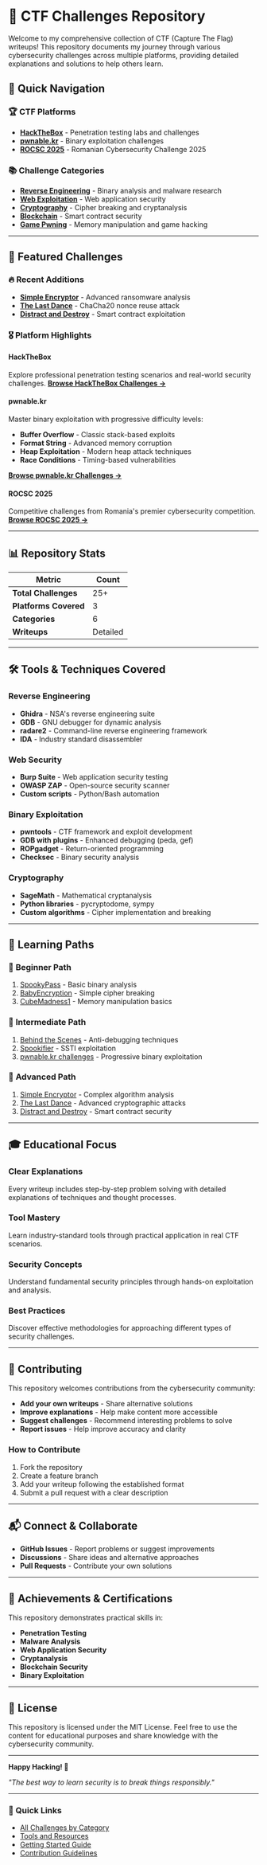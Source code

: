 # 🚩 CTF Challenges Repository

Welcome to my comprehensive collection of CTF (Capture The Flag) writeups! This repository documents my journey through various cybersecurity challenges across multiple platforms, providing detailed explanations and solutions to help others learn.

## 🎯 Quick Navigation

### 🏆 **CTF Platforms**
- [**HackTheBox**](./HackTheBox/) - Penetration testing labs and challenges
- [**pwnable.kr**](./pwnable.kr/) - Binary exploitation challenges 
- [**ROCSC 2025**](./rocsc2025/) - Romanian Cybersecurity Challenge 2025

### 📚 **Challenge Categories**
- [**Reverse Engineering**](./HackTheBox/reversing/) - Binary analysis and malware research
- [**Web Exploitation**](./HackTheBox/web/) - Web application security
- [**Cryptography**](./HackTheBox/crypto/) - Cipher breaking and cryptanalysis
- [**Blockchain**](./HackTheBox/blockchain/) - Smart contract security
- [**Game Pwning**](./HackTheBox/pwn/) - Memory manipulation and game hacking

---

## 🌟 Featured Challenges

### 🔥 Recent Additions
- **[Simple Encryptor](./HackTheBox/reversing/simple-encryptor/)** - Advanced ransomware analysis
- **[The Last Dance](./HackTheBox/crypto/the-last-dance/)** - ChaCha20 nonce reuse attack
- **[Distract and Destroy](./HackTheBox/blockchain/distract-and-destroy/)** - Smart contract exploitation

### 🎖️ Platform Highlights

#### HackTheBox
Explore professional penetration testing scenarios and real-world security challenges.
[**Browse HackTheBox Challenges →**](./HackTheBox/)

#### pwnable.kr
Master binary exploitation with progressive difficulty levels:
- **Buffer Overflow** - Classic stack-based exploits
- **Format String** - Advanced memory corruption
- **Heap Exploitation** - Modern heap attack techniques
- **Race Conditions** - Timing-based vulnerabilities

[**Browse pwnable.kr Challenges →**](./pwnable.kr/)

#### ROCSC 2025
Competitive challenges from Romania's premier cybersecurity competition.
[**Browse ROCSC 2025 →**](./rocsc2025/)

---

## 📊 Repository Stats

| Metric | Count |
|--------|-------|
| **Total Challenges** | 25+ |
| **Platforms Covered** | 3 |
| **Categories** | 6 |
| **Writeups** | Detailed |

---

## 🛠️ Tools & Techniques Covered

### Reverse Engineering
- **Ghidra** - NSA's reverse engineering suite
- **GDB** - GNU debugger for dynamic analysis
- **radare2** - Command-line reverse engineering framework
- **IDA** - Industry standard disassembler

### Web Security
- **Burp Suite** - Web application security testing
- **OWASP ZAP** - Open-source security scanner
- **Custom scripts** - Python/Bash automation

### Binary Exploitation
- **pwntools** - CTF framework and exploit development
- **GDB with plugins** - Enhanced debugging (peda, gef)
- **ROPgadget** - Return-oriented programming
- **Checksec** - Binary security analysis

### Cryptography
- **SageMath** - Mathematical cryptanalysis
- **Python libraries** - pycryptodome, sympy
- **Custom algorithms** - Cipher implementation and breaking

---

## 📖 Learning Paths

### 🌱 **Beginner Path**
1. [SpookyPass](./HackTheBox/reversing/spookypass/) - Basic binary analysis
2. [BabyEncryption](./HackTheBox/crypto/baby-encryption/) - Simple cipher breaking
3. [CubeMadness1](./HackTheBox/pwn/cubemadness1/) - Memory manipulation basics

### 🚀 **Intermediate Path**
1. [Behind the Scenes](./HackTheBox/reversing/behind-the-scenes/) - Anti-debugging techniques
2. [Spookifier](./HackTheBox/web/spookifier/) - SSTI exploitation
3. [pwnable.kr challenges](./pwnable.kr/) - Progressive binary exploitation

### 🎯 **Advanced Path**
1. [Simple Encryptor](./HackTheBox/reversing/simple-encryptor/) - Complex algorithm analysis
2. [The Last Dance](./HackTheBox/crypto/the-last-dance/) - Advanced cryptographic attacks
3. [Distract and Destroy](./HackTheBox/blockchain/distract-and-destroy/) - Smart contract security

---

## 🎓 Educational Focus

### **Clear Explanations**
Every writeup includes step-by-step problem solving with detailed explanations of techniques and thought processes.

### **Tool Mastery**
Learn industry-standard tools through practical application in real CTF scenarios.

### **Security Concepts**
Understand fundamental security principles through hands-on exploitation and analysis.

### **Best Practices**
Discover effective methodologies for approaching different types of security challenges.

---

## 🤝 Contributing

This repository welcomes contributions from the cybersecurity community:

- **Add your own writeups** - Share alternative solutions
- **Improve explanations** - Help make content more accessible
- **Suggest challenges** - Recommend interesting problems to solve
- **Report issues** - Help improve accuracy and clarity

### How to Contribute
1. Fork the repository
2. Create a feature branch
3. Add your writeup following the established format
4. Submit a pull request with a clear description

---

## 📬 Connect & Collaborate

- **GitHub Issues** - Report problems or suggest improvements
- **Discussions** - Share ideas and alternative approaches
- **Pull Requests** - Contribute your own solutions

---

## 🏅 Achievements & Certifications

This repository demonstrates practical skills in:
- **Penetration Testing**
- **Malware Analysis** 
- **Web Application Security**
- **Cryptanalysis**
- **Blockchain Security**
- **Binary Exploitation**

---

## 📝 License

This repository is licensed under the MIT License. Feel free to use the content for educational purposes and share knowledge with the cybersecurity community.

---

**Happy Hacking! 🔐**

*"The best way to learn security is to break things responsibly."*

---

### 🔗 Quick Links
- [All Challenges by Category](./challenges-by-category.md)
- [Tools and Resources](./tools-and-resources.md)
- [Getting Started Guide](./getting-started.md)
- [Contribution Guidelines](./CONTRIBUTING.md)

